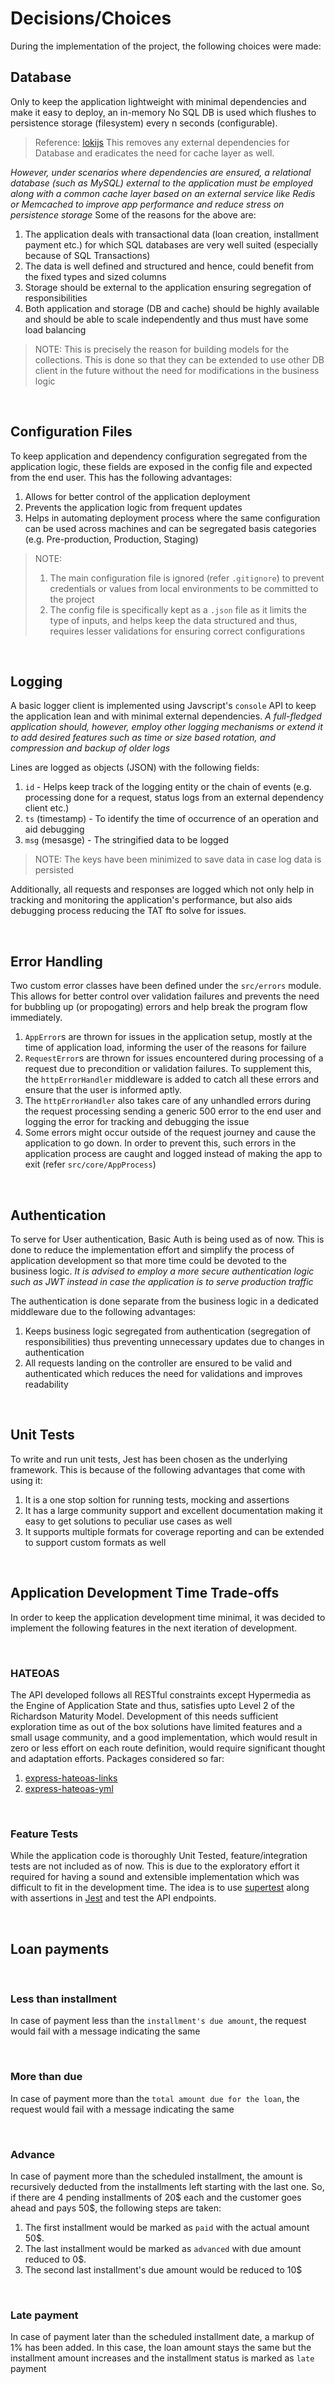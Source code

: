 # Decisions/Choices

During the implementation of the project, the following choices were made:

## Database

Only to keep the application lightweight with minimal dependencies and make it easy to deploy, an in-memory No SQL DB is used which flushes to persistence storage (filesystem) every n seconds (configurable).
> Reference: [lokijs](https://techfort.github.io/LokiJS/)
This removes any external dependencies for Database and eradicates the need for cache layer as well.

*However, under scenarios where dependencies are ensured, a relational database (such as MySQL) external to the application must be employed along with a common cache layer based on an external service like Redis or Memcached to improve app performance and reduce stress on persistence storage*
Some of the reasons for the above are:
1. The application deals with transactional data (loan creation, installment payment etc.) for which SQL databases are very well suited (especially because of SQL Transactions)
2. The data is well defined and structured and hence, could benefit from the fixed types and sized columns
3. Storage should be external to the application ensuring segregation of responsibilities
4. Both application and storage (DB and cache) should be highly available and should be able to scale independently and thus must have some load balancing

> NOTE: This is precisely the reason for building models for the collections. This is done so that they can be extended to use other DB client in the future without the need for modifications in the business logic

<br>

## Configuration Files

To keep application and dependency configuration segregated from the application logic, these fields are exposed in the config file and expected from the end user. This has the following advantages:
1. Allows for better control of the application deployment
2. Prevents the application logic from frequent updates
3. Helps in automating deployment process where the same configuration can be used across machines and can be segregated basis categories (e.g. Pre-production, Production, Staging)

> NOTE:
> 1. The main configuration file is ignored (refer `.gitignore`) to prevent credentials or values from local environments to be committed to the project
> 2. The config file is specifically kept as a `.json` file as it limits the type of inputs, and helps keep the data structured and thus, requires lesser validations for ensuring correct configurations

<br>

## Logging

A basic logger client is implemented using Javscript's `console` API to keep the application lean and with minimal external dependencies.
*A full-fledged application should, however, employ other logging mechanisms or extend it to add desired features such as time or size based rotation, and compression and backup of older logs*

Lines are logged as objects (JSON) with the following fields:
1. `id` - Helps keep track of the logging entity or the chain of events (e.g. processing done for a request, status logs from an external dependency client etc.)
2. `ts` (timestamp) - To identify the time of occurrence of an operation and aid debugging
3. `msg` (mesasge) - The stringified data to be logged

> NOTE: The keys have been minimized to save data in case log data is persisted

Additionally, all requests and responses are logged which not only help in tracking and monitoring the application's performance, but also aids debugging process reducing the TAT fto solve for issues.

<br>

## Error Handling

Two custom error classes have been defined under the `src/errors` module.
This allows for better control over validation failures and prevents the need for bubbling up (or propogating) errors and help break the program flow immediately.
<br>

1. `AppError`s are thrown for issues in the application setup, mostly at the time of application load, informing the user of the reasons for failure
2. `RequestError`s are thrown for issues encountered during processing of a request due to precondition or validation failures. To supplement this, the `httpErrorHandler` middleware is added to catch all these errors and ensure that the user is informed aptly.
3. The `httpErrorHandler` also takes care of any unhandled errors during the request processing sending a generic 500 error to the end user and logging the error for tracking and debugging the issue
4. Some errors might occur outside of the request journey and cause the application to go down. In order to prevent this, such errors in the application process are caught and logged instead of making the app to exit (refer `src/core/AppProcess`)

<br>

## Authentication

To serve for User authentication, Basic Auth is being used as of now. This is done to reduce the implementation effort and simplify the process of application development so that more time could be devoted to the business logic.
*It is advised to employ a more secure authentication logic such as JWT instead in case the application is to serve production traffic*
<br>

The authentication is done separate from the business logic in a dedicated middleware due to the following advantages:
1. Keeps business logic segregated from authentication (segregation of responsibilities) thus preventing unnecessary updates due to changes in authentication
2. All requests landing on the controller are ensured to be valid and authenticated which reduces the need for validations and improves readability

<br>

## Unit Tests

To write and run unit tests, Jest has been chosen as the underlying framework.
This is because of the following advantages that come with using it:
1. It is a one stop soltion for running tests, mocking and assertions
2. It has a large community support and excellent documentation making it easy to get solutions to peculiar use cases as well
3. It supports multiple formats for coverage reporting and can be extended to support custom formats as well

<br>

## Application Development Time Trade-offs

In order to keep the application development time minimal, it was decided to implement the following features in the next iteration of development.

<br>

### HATEOAS

The API developed follows all RESTful constraints except Hypermedia as the Engine of Application State and thus, satisfies upto Level 2 of the  Richardson Maturity Model. Development of this needs sufficient exploration time as out of the box solutions have limited features and a small usage community, and a good implementation, which would result in zero or less effort on each route definition, would require significant thought and adaptation efforts. 
Packages considered so far:
1. [express-hateoas-links](https://www.npmjs.com/package/express-hateoas-links)
2. [express-hateoas-yml](https://www.npmjs.com/package/express-hateoas-yml)

<br>

### Feature Tests

While the application code is thoroughly Unit Tested, feature/integration tests are not included as of now. This is due to the exploratory effort it required for having a sound and extensible implementation which was difficult to fit in the development time. The idea is to use [supertest](https://www.npmjs.com/package/supertest) along with assertions in [Jest](https://jestjs.io/) and test the API endpoints.

<br>

## Loan payments

<br>

### Less than installment

In case of payment less than the `installment's due amount`, the request would fail with a message indicating the same

<br>

### More than due

In case of payment more than the `total amount due for the loan`, the request would fail with a message indicating the same

<br>

### Advance

In case of payment more than the scheduled installment, the amount is recursively deducted from the installments left starting with the last one.
So, if there are 4 pending installments of 20$ each and the customer goes ahead and pays 50$, the following steps are taken:
1. The first installment would be marked as `paid` with the actual amount 50$.
2. The last installment would be marked as `advanced` with due amount reduced to 0$.
3. The second last installment's due amount would be reduced to 10$

<br>

### Late payment

In case of payment later than the scheduled installment date, a markup of 1% has been added. In this case, the loan amount stays the same but the installment amount increases and the installment status is marked as `late` payment